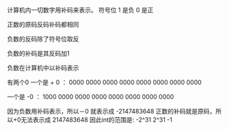 
计算机内一切数字用补码来表示。
符号位 1 是负 0 是正

正数的原码反码补码都相同

负数的反码除了符号位取反

负数的补码是其反码加1

负数在计算机中以补码表示

有两个0 一个是 + 0 ：
0000 0000 0000 0000 0000 0000 0000 0000


一个是 -0 ：
1000 0000 0000 0000 0000 0000 0000 0000


因为负数用补码表示，所以－0 就表示成
-2147483648
正数的补码就是原码，所以+0无法表示成
2147483648
因此int的范围是: -2^31 2^31 -1


